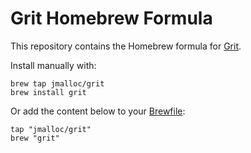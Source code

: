 # Grit Homebrew Formula

This repository contains the Homebrew formula for [Grit](https://github.com/jmalloc/grit).

Install manually with:

    brew tap jmalloc/grit
    brew install grit

Or add the content below to your [Brewfile](https://github.com/Homebrew/homebrew-bundle):

    tap "jmalloc/grit"
    brew "grit"
